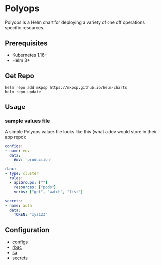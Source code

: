 
# Polyops

Polyops is a Helm chart for deploying a variety of one off operations specific resources.

## Prerequisites

- Kubernetes 1.16+
- Helm 3+

## Get Repo

```console
helm repo add mkpsp https://mkpsp.github.io/helm-charts
helm repo update
```

## Usage

### sample values file

A simple Polyops values file looks like this (what a dev would store in their app repo):

```yaml
configs:
- name: env
  data:
    ENV: "production"

rbac:
- type: cluster
  rules:
  - apiGroups: [""]
    resources: ["pods"]
    verbs: ["get", "watch", "list"]

secrets:
- name: auth
  data:
    TOKEN: "xyz123"
```

## Configuration

- [configs](../../docs/polyops/configs.md)
- [rbac](../../docs/polyops/configs.md)
- [sa](../../docs/polyops/sa.md)
- [secrets](../../docs/polyops/secrets.md)
